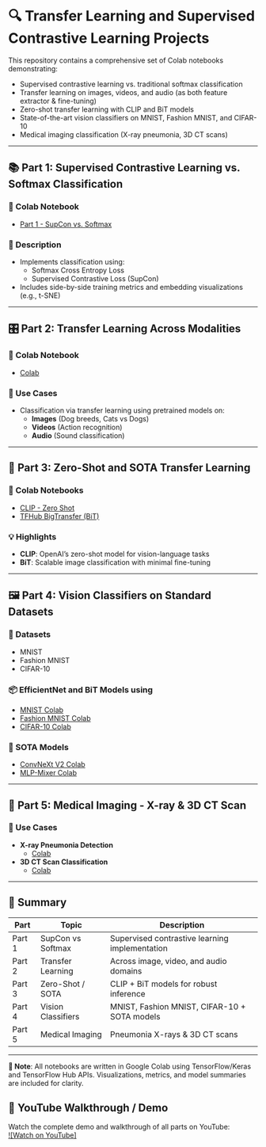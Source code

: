 # 🔍 Transfer Learning and Supervised Contrastive Learning Projects

This repository contains a comprehensive set of Colab notebooks demonstrating:
- Supervised contrastive learning vs. traditional softmax classification
- Transfer learning on images, videos, and audio (as both feature extractor & fine-tuning)
- Zero-shot transfer learning with CLIP and BiT models
- State-of-the-art vision classifiers on MNIST, Fashion MNIST, and CIFAR-10
- Medical imaging classification (X-ray pneumonia, 3D CT scans)

---

## 📚 Part 1: Supervised Contrastive Learning vs. Softmax Classification

### 🔗 Colab Notebook
- [Part 1 - SupCon vs. Softmax](https://colab.research.google.com/drive/1LCbBT_IEyWXrlhcB0HclsCHYfO2mzKYB)

### 📌 Description
- Implements classification using:
  - Softmax Cross Entropy Loss
  - Supervised Contrastive Loss (SupCon)
- Includes side-by-side training metrics and embedding visualizations (e.g., t-SNE)

---

## 🎛️ Part 2: Transfer Learning Across Modalities

### 🔗 Colab Notebook
- [Colab](https://colab.research.google.com/drive/1Id1q8epAt9t1y3CJdWm-TcZG3HTDhHRZ)


### 🧠 Use Cases
- Classification via transfer learning using pretrained models on:
  - **Images** (Dog breeds, Cats vs Dogs)
  - **Videos** (Action recognition)
  - **Audio** (Sound classification)

---

## 🧠 Part 3: Zero-Shot and SOTA Transfer Learning

### 🔗 Colab Notebooks
- [CLIP - Zero Shot](https://colab.research.google.com/drive/1WsVjF70vKoA5bTfzy9YYU5Mw3v6IuhzY?usp=sharing)
- [TFHub BigTransfer (BiT)](https://colab.research.google.com/drive/1YJtlPCVDWSRJxtHAciPKZcfyQoDklRCa?usp=sharing)

### 💡 Highlights
- **CLIP**: OpenAI’s zero-shot model for vision-language tasks
- **BiT**: Scalable image classification with minimal fine-tuning


---

## 🖼️ Part 4: Vision Classifiers on Standard Datasets

### 📁 Datasets
- MNIST
- Fashion MNIST
- CIFAR-10

### 📦 EfficientNet and BiT Models using
- [MNIST Colab](https://colab.research.google.com/drive/1-mb5gsS8Tde5MG0S1fjfYsOKHjYGZCD6)
- [Fashion MNIST Colab](https://colab.research.google.com/drive/1Q3sZFv6-uRUCxVnBNov36-M64gfUmIQK)
- [CIFAR-10 Colab](https://colab.research.google.com/drive/1_K6l_7pRy7UNoYwFdXDWaeYnqB3Pp3i2)

### 🚀 SOTA Models
- [ConvNeXt V2 Colab](https://colab.research.google.com/drive/1DUxaC8MgQ1XH1RCI6fRLMoVywXpa8ZxY)
- [MLP-Mixer Colab](https://colab.research.google.com/drive/1RXfvVg6csyRDRbrFZ4-umZb-DS3RUzY5?usp=sharing)

---

## 🏥 Part 5: Medical Imaging - X-ray & 3D CT Scan

### 🧬 Use Cases
- **X-ray Pneumonia Detection**
  - [Colab](https://colab.research.google.com/drive/1y1KbyB6P6oKZVTvstCSiP8baijaafEkx)
- **3D CT Scan Classification**
  - [Colab](https://colab.research.google.com/drive/16NzVu4kqjJ0CGUtLBeD54ew9Uje9GgW2)


---

## 🧭 Summary

| Part | Topic | Description |
|------|-------|-------------|
| Part 1 | SupCon vs Softmax | Supervised contrastive learning implementation |
| Part 2 | Transfer Learning | Across image, video, and audio domains |
| Part 3 | Zero-Shot / SOTA | CLIP + BiT models for robust inference |
| Part 4 | Vision Classifiers | MNIST, Fashion MNIST, CIFAR-10 + SOTA models |
| Part 5 | Medical Imaging | Pneumonia X-rays & 3D CT scans |

---

**📌 Note**: All notebooks are written in Google Colab using TensorFlow/Keras and TensorFlow Hub APIs. Visualizations, metrics, and model summaries are included for clarity.

## 🎥 YouTube Walkthrough / Demo

Watch the complete demo and walkthrough of all parts on YouTube:  
[![Watch on YouTube]](https://www.youtube.com/watch?v=YOUR_VIDEO_ID)



